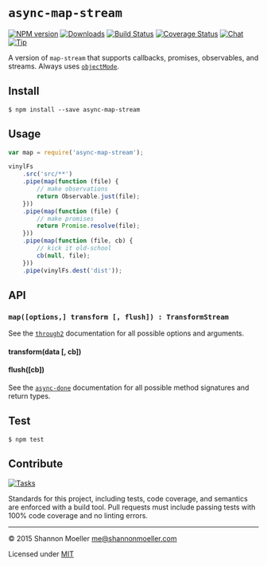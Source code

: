 # `async-map-stream`

[![NPM version][npm-img]][npm-url] [![Downloads][downloads-img]][npm-url] [![Build Status][travis-img]][travis-url] [![Coverage Status][coveralls-img]][coveralls-url] [![Chat][gitter-img]][gitter-url] [![Tip][amazon-img]][amazon-url]

A version of `map-stream` that supports callbacks, promises, observables, and streams. Always uses [`objectMode`][mode].

[mode]: https://nodejs.org/api/stream.html#stream_object_mode

## Install

```
$ npm install --save async-map-stream
```

## Usage

```js
var map = require('async-map-stream');

vinylFs
    .src('src/**')
    .pipe(map(function (file) {
        // make observations
        return Observable.just(file);
    }))
    .pipe(map(function (file) {
        // make promises
        return Promise.resolve(file);
    }))
    .pipe(map(function (file, cb) {
        // kick it old-school
        cb(null, file);
    }))
    .pipe(vinylFs.dest('dist'));
```

## API

### `map([options,] transform [, flush]) : TransformStream`

See the [`through2`][through2] documentation for all possible options and arguments.

[through2]: http://npm.im/through2

#### transform(data [, cb])
#### flush([cb])

See the [`async-done`][done] documentation for all possible method signatures and return types.

[done]: http://npm.im/async-done

## Test

```
$ npm test
```

## Contribute

[![Tasks][waffle-img]][waffle-url]

Standards for this project, including tests, code coverage, and semantics are enforced with a build tool. Pull requests must include passing tests with 100% code coverage and no linting errors.

----

© 2015 Shannon Moeller <me@shannonmoeller.com>

Licensed under [MIT](http://shannonmoeller.com/mit.txt)

[amazon-img]:    https://img.shields.io/badge/amazon-tip_jar-yellow.svg?style=flat-square
[amazon-url]:    https://www.amazon.com/gp/registry/wishlist/1VQM9ID04YPC5?sort=universal-price
[coveralls-img]: http://img.shields.io/coveralls/shannonmoeller/async-map-stream/master.svg?style=flat-square
[coveralls-url]: https://coveralls.io/r/shannonmoeller/async-map-stream
[downloads-img]: http://img.shields.io/npm/dm/async-map-stream.svg?style=flat-square
[gitter-img]:    http://img.shields.io/badge/gitter-join_chat-1dce73.svg?style=flat-square
[gitter-url]:    https://gitter.im/togajs/toga
[npm-img]:       http://img.shields.io/npm/v/async-map-stream.svg?style=flat-square
[npm-url]:       https://npmjs.org/package/async-map-stream
[travis-img]:    http://img.shields.io/travis/shannonmoeller/async-map-stream.svg?style=flat-square
[travis-url]:    https://travis-ci.org/shannonmoeller/async-map-stream
[waffle-img]:    http://img.shields.io/github/issues/shannonmoeller/async-map-stream.svg?style=flat-square
[waffle-url]:    http://waffle.io/shannonmoeller/async-map-stream
